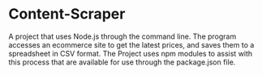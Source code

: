 # Content-Scraper

A project that uses Node.js through the command line. The program accesses an ecommerce site to get the latest prices,
and saves them to a spreadsheet in CSV format. The Project uses npm modules to assist with this process that are available for use through
the package.json file.
